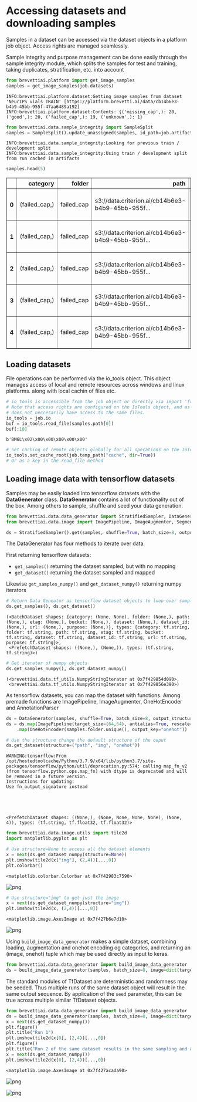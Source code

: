 #  Accessing datasets and downloading samples
Samples in a dataset can be accessed via the dataset objects in a platform job object. Access rights are managed seamlessly.

Sample integrity and purpose management can be done easily through the sample integrity module, which splits the samples for test and training, taking duplicates, stratification, etc. into account


```python
from brevettiai.platform import get_image_samples
samples = get_image_samples(job.datasets)
```

    INFO:brevettiai.platform.dataset:Getting image samples from dataset 'NeurIPS vials TRAIN' [https://platform.brevetti.ai/data/cb14b6e3-b4b9-45bb-955f-47aa6489a192]
    INFO:brevettiai.platform.dataset:Contents: {('missing_cap',): 20, ('good',): 20, ('failed_cap',): 19, ('unknown',): 1}



```python
from brevettiai.data.sample_integrity import SampleSplit
samples = SampleSplit().update_unassigned(samples, id_path=job.artifact_path("sample_identification.csv"))
```

    INFO:brevettiai.data.sample_integrity:Looking for previous train / development split
    INFO:brevettiai.data.sample_integrity:Using train / development split from run cached in artifacts



```python
samples.head(5)
```




<div>

<table border="1" class="dataframe">
  <thead>
    <tr style="text-align: right;">
      <th></th>
      <th>category</th>
      <th>folder</th>
      <th>path</th>
      <th>etag</th>
      <th>bucket</th>
      <th>dataset</th>
      <th>dataset_id</th>
      <th>url</th>
      <th>purpose</th>
    </tr>
  </thead>
  <tbody>
    <tr>
      <th>0</th>
      <td>(failed_cap,)</td>
      <td>failed_cap</td>
      <td>s3://data.criterion.ai/cb14b6e3-b4b9-45bb-955f...</td>
      <td>18082de95a667ad2b5c11c23deaf21c0</td>
      <td>s3://data.criterion.ai/cb14b6e3-b4b9-45bb-955f...</td>
      <td>NeurIPS vials TRAIN</td>
      <td>cb14b6e3-b4b9-45bb-955f-47aa6489a192</td>
      <td>https://platform.brevetti.ai/download?path=a.c...</td>
      <td>train</td>
    </tr>
    <tr>
      <th>1</th>
      <td>(failed_cap,)</td>
      <td>failed_cap</td>
      <td>s3://data.criterion.ai/cb14b6e3-b4b9-45bb-955f...</td>
      <td>419fc5612ae56336d02e0f375f742dbe</td>
      <td>s3://data.criterion.ai/cb14b6e3-b4b9-45bb-955f...</td>
      <td>NeurIPS vials TRAIN</td>
      <td>cb14b6e3-b4b9-45bb-955f-47aa6489a192</td>
      <td>https://platform.brevetti.ai/download?path=a.c...</td>
      <td>devel</td>
    </tr>
    <tr>
      <th>2</th>
      <td>(failed_cap,)</td>
      <td>failed_cap</td>
      <td>s3://data.criterion.ai/cb14b6e3-b4b9-45bb-955f...</td>
      <td>775b42ac52b75ed04b55f28ed66405b6</td>
      <td>s3://data.criterion.ai/cb14b6e3-b4b9-45bb-955f...</td>
      <td>NeurIPS vials TRAIN</td>
      <td>cb14b6e3-b4b9-45bb-955f-47aa6489a192</td>
      <td>https://platform.brevetti.ai/download?path=a.c...</td>
      <td>train</td>
    </tr>
    <tr>
      <th>3</th>
      <td>(failed_cap,)</td>
      <td>failed_cap</td>
      <td>s3://data.criterion.ai/cb14b6e3-b4b9-45bb-955f...</td>
      <td>f3c08ff44efd25d37ff1247f6c18e552</td>
      <td>s3://data.criterion.ai/cb14b6e3-b4b9-45bb-955f...</td>
      <td>NeurIPS vials TRAIN</td>
      <td>cb14b6e3-b4b9-45bb-955f-47aa6489a192</td>
      <td>https://platform.brevetti.ai/download?path=a.c...</td>
      <td>train</td>
    </tr>
    <tr>
      <th>4</th>
      <td>(failed_cap,)</td>
      <td>failed_cap</td>
      <td>s3://data.criterion.ai/cb14b6e3-b4b9-45bb-955f...</td>
      <td>5dfab5b9037abb99b0a17b073d7dcf2e</td>
      <td>s3://data.criterion.ai/cb14b6e3-b4b9-45bb-955f...</td>
      <td>NeurIPS vials TRAIN</td>
      <td>cb14b6e3-b4b9-45bb-955f-47aa6489a192</td>
      <td>https://platform.brevetti.ai/download?path=a.c...</td>
      <td>train</td>
    </tr>
  </tbody>
</table>
</div>



## Loading datasets
File operations can be performed via the io_tools object. This object manages access of local and remote resources across windows and linux platforms. along with local cachin of files etc.


```python
# io_tools is accessible from the job object or directly via import 'from brevettiai.io import io_tools'
# Note that access rights are configured on the IoTools object, and as such different instances of the object
# does not neccesarily have access to the same files. 
io_tools = job.io
buf = io_tools.read_file(samples.path[0])
buf[:10]
```




    b'BM6L\x02\x00\x00\x00\x00\x00'




```python
# Set caching of remote objects globally for all operations on the IoTools object
io_tools.set_cache_root(job.temp_path("cache", dir=True))
# Or as a key in the read_file method
```

## Loading image data with tensorflow datasets
Samples may be easily loaded into tensorflow datasets with the **DataGenerator** class. **DataGenerator** contains a lot of functionality out of the box. Among others to sample, shuffle and seed your data generation.


```python
from brevettiai.data.data_generator import StratifiedSampler, DataGenerator, OneHotEncoder
from brevettiai.data.image import ImagePipeline, ImageAugmenter, SegmentationLoader

ds = StratifiedSampler().get(samples, shuffle=True, batch_size=8, output_structure=("path", "folder"))
```

The DataGenerator has four methods to iterate over data.

First returning tensorflow datasets:

* `get_samples()` returning the dataset sampled, but with no mapping
* `get_dataset()` returning the dataset sampled and mapped

Likewise `get_samples_numpy()` and `get_dataset_numpy()` returning numpy iterators


```python
# Return Data Geneator as tensorflow dataset objects to loop over samples or "img" and "category"
ds.get_samples(), ds.get_dataset()
```




    (<BatchDataset shapes: {category: (None, None), folder: (None,), path: (None,), etag: (None,), bucket: (None,), dataset: (None,), dataset_id: (None,), url: (None,), purpose: (None,)}, types: {category: tf.string, folder: tf.string, path: tf.string, etag: tf.string, bucket: tf.string, dataset: tf.string, dataset_id: tf.string, url: tf.string, purpose: tf.string}>,
     <PrefetchDataset shapes: ((None,), (None,)), types: (tf.string, tf.string)>)




```python
# Get iterator of numpy objects
ds.get_samples_numpy(), ds.get_dataset_numpy()
```




    (<brevettiai.data.tf_utils.NumpyStringIterator at 0x7f429854d090>,
     <brevettiai.data.tf_utils.NumpyStringIterator at 0x7f429856e390>)



As tensorflow datasets, you can map the dataset with functions.
Among premade functions are ImagePipeline, ImageAugmenter, OneHotEncoder and AnnotationParser


```python
ds = DataGenerator(samples, shuffle=True, batch_size=8, output_structure=("img", "onehot"))
ds = ds.map(ImagePipeline(target_size=(64,64), antialias=True, rescale="imagenet")) \
    .map(OneHotEncoder(samples.folder.unique(), output_key="onehot"))

# Use the structure change the default structure of the ouput
ds.get_dataset(structure=("path", "img", "onehot"))
```

    WARNING:tensorflow:From /opt/hostedtoolcache/Python/3.7.9/x64/lib/python3.7/site-packages/tensorflow/python/util/deprecation.py:574: calling map_fn_v2 (from tensorflow.python.ops.map_fn) with dtype is deprecated and will be removed in a future version.
    Instructions for updating:
    Use fn_output_signature instead





    <PrefetchDataset shapes: ((None,), (None, None, None, None), (None, 4)), types: (tf.string, tf.float32, tf.float32)>




```python
from brevettiai.data.image.utils import tile2d
import matplotlib.pyplot as plt

# Use structure=None to access all the dataset elements
x = next(ds.get_dataset_numpy(structure=None))
plt.imshow(tile2d(x["img"], (2,4))[...,0])
plt.colorbar()
```




    <matplotlib.colorbar.Colorbar at 0x7f42983c7590>




    
![png](brevettiai_job_api_platform_interfaces_documentation_files/brevettiai_job_api_platform_interfaces_documentation_24_1.png)
    



```python
# Use structure="img" to get just the image
x = next(ds.get_dataset_numpy(structure="img"))
plt.imshow(tile2d(x, (2,4))[...,0])
```




    <matplotlib.image.AxesImage at 0x7f427b6e7d10>




    
![png](brevettiai_job_api_platform_interfaces_documentation_files/brevettiai_job_api_platform_interfaces_documentation_25_1.png)
    


Using `build_image_data_generator` makes a simple dataset, combining loading, augmentation and onehot encoding og categories, and returning an (image, onehot) tuple which may be used directly as input to keras.


```python
from brevettiai.data.data_generator import build_image_data_generator
ds = build_image_data_generator(samples, batch_size=8, image=dict(target_size=(224, 224), antialias=True, rescale="imagenet"))
```

The standard modules of TfDataset are deterministic and randomness may be seeded. Thus multiple runs of the same dataset object will result in the same output sequence. By application of the `seed` parameter, this can be true across multiple similar TfDataset objects.


```python
from brevettiai.data.data_generator import build_image_data_generator
ds = build_image_data_generator(samples, batch_size=8, image=dict(target_size=(224, 224), antialias=True, rescale="imagenet"))
x = next(ds.get_dataset_numpy())
plt.figure()
plt.title("Run 1")
plt.imshow(tile2d(x[0], (2,4))[...,0])
plt.figure()
plt.title("Run 2 of the same dataset results in the same sampling and augmentation performed on the dataset")
x = next(ds.get_dataset_numpy())
plt.imshow(tile2d(x[0], (2,4))[...,0])
```




    <matplotlib.image.AxesImage at 0x7f427acada90>




    
![png](brevettiai_job_api_platform_interfaces_documentation_files/brevettiai_job_api_platform_interfaces_documentation_29_1.png)
    



    
![png](brevettiai_job_api_platform_interfaces_documentation_files/brevettiai_job_api_platform_interfaces_documentation_29_2.png)
    

